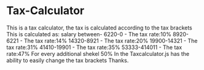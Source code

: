 # Tax-Calculator
This is a tax calculator, the tax is calculated according to the tax brackets
This is calculated as:
salary between-
6220-0 - The tax rate:10%
8920-6221 - The tax rate:14%
14320-8921 - The tax rate:20%
19900-14321 - The tax rate:31%
41410-19901 - The tax rate:35%
53333-414011 - The tax rate:47%
For every additional shekel 50%
In the Taxcalculator.js has the ability to easily change the tax brackets
Thanks.
